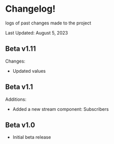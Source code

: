 # Changelog! 

logs of past changes made to the project

Last Updated: August 5, 2023

## Beta v1.11

Changes:

- Updated values

## Beta v1.1

Additions:

- Added a new stream component: Subscribers

## Beta v1.0

- Initial beta release